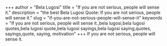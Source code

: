 +++
author = "Bela Lugosi"
title = "If you are not serious, people will sense it."
description = "the best Bela Lugosi Quote: If you are not serious, people will sense it."
slug = "if-you-are-not-serious-people-will-sense-it"
keywords = "If you are not serious, people will sense it.,bela lugosi,bela lugosi quotes,bela lugosi quote,bela lugosi sayings,bela lugosi saying,quotes, sayings,quote, saying, motivation"
+++
If you are not serious, people will sense it.
